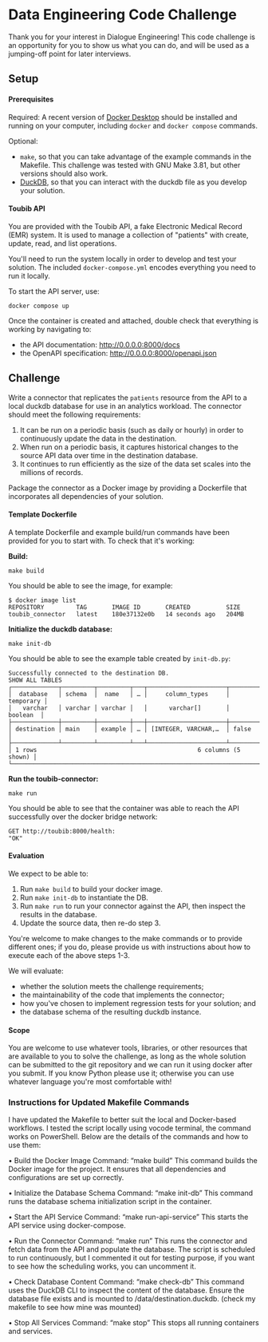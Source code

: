 # Data Engineering Code Challenge

Thank you for your interest in Dialogue Engineering! This code challenge is an opportunity for you to show us what you can do, and will be used as a jumping-off point for later interviews. 

## Setup

#### Prerequisites

Required: A recent version of [Docker Desktop](https://docs.docker.com/desktop/) should be installed and running on your computer, including `docker` and `docker compose` commands.

Optional:
- `make`, so that you can take advantage of the example commands in the Makefile. This challenge was tested with GNU Make 3.81, but other versions should also work.
- [DuckDB](https://duckdb.org/docs/installation/index), so that you can interact with the duckdb file as you develop your solution.

#### Toubib API

You are provided with the Toubib API, a fake Electronic Medical Record (EMR) system. It is used to manage a collection of "patients" with create, update, read, and list operations.

You'll need to run the system locally in order to develop and test your solution. The included `docker-compose.yml` encodes everything you need to run it locally. 

To start the API server, use:

```
docker compose up
```

Once the container is created and attached, double check that everything is working by navigating to:
- the API documentation: http://0.0.0.0:8000/docs 
- the OpenAPI specification: http://0.0.0.0:8000/openapi.json


## Challenge

Write a connector that replicates the `patients` resource from the API to a local duckdb database for use in an analytics workload. The connector should meet the following requirements:

1. It can be run on a periodic basis (such as daily or hourly) in order to continuously update the data in the destination.
2. When run on a periodic basis, it captures historical changes to the source API data over time in the destination database. 
3. It continues to run efficiently as the size of the data set scales into the millions of records.

Package the connector as a Docker image by providing a Dockerfile that incorporates all dependencies of your solution.

#### Template Dockerfile

A template Dockerfile and example build/run commands have been provided for you to start with. To check that it's working:

**Build:**
```
make build
```
You should be able to see the image, for example:
```
$ docker image list
REPOSITORY         TAG       IMAGE ID       CREATED          SIZE
toubib_connector   latest    180e37132e0b   14 seconds ago   204MB
```

**Initialize the duckdb database:**
```
make init-db
```

You should be able to see the example table created by `init-db.py`:
```
Successfully connected to the destination DB.
SHOW ALL TABLES
┌─────────────┬─────────┬─────────┬───┬──────────────────────┬───────────┐
│  database   │ schema  │  name   │ … │     column_types     │ temporary │
│   varchar   │ varchar │ varchar │   │      varchar[]       │  boolean  │
├─────────────┼─────────┼─────────┼───┼──────────────────────┼───────────┤
│ destination │ main    │ example │ … │ [INTEGER, VARCHAR,…  │ false     │
├─────────────┴─────────┴─────────┴───┴──────────────────────┴───────────┤
│ 1 rows                                             6 columns (5 shown) │
└────────────────────────────────────────────────────────────────────────┘
```

**Run the toubib-connector:**
```
make run
```

You should be able to see that the container was able to reach the API successfully over the docker bridge network:
```
GET http://toubib:8000/health:
"OK"
```



#### Evaluation

We expect to be able to:
1. Run `make build` to build your docker image.
2. Run `make init-db` to instantiate the DB.
3. Run `make run` to run your connector against the API, then inspect the results in the database.
4. Update the source data, then re-do step 3.

You're welcome to make changes to the make commands or to provide different ones; if you do, please provide us with instructions about how to execute each of the above steps 1-3.

We will evaluate:
- whether the solution meets the challenge requirements;
- the maintainability of the code that implements the connector;
- how you've chosen to implement regression tests for your solution; and
- the database schema of the resulting duckdb instance.


#### Scope

You are welcome to use whatever tools, libraries, or other resources that are available to you to solve the challenge, as long as the whole solution can be submitted to the git repository and we can run it using docker after you submit. If you know Python please use it; otherwise you can use whatever language you're most comfortable with!


### Instructions for Updated Makefile Commands
I have updated the Makefile to better suit the local and Docker-based workflows. I tested the script locally using vocode terminal, the command works on PowerShell. Below are the details of the commands and how to use them:

•	Build the Docker Image
Command: “make build”
This command builds the Docker image for the project. It ensures that all dependencies and configurations are set up correctly.

•	Initialize the Database Schema
Command: “make init-db”
This command runs the database schema initialization script in the container. 

•	Start the API Service
Command: “make run-api-service”
This starts the API service using docker-compose.

•	Run the Connector
Command: “make run”
This runs the connector and fetch data from the API and populate the database. The script is scheduled to run continuously, but I commented it out for testing purpose, if you want to see how the  scheduling works, you can uncomment it.

•	Check Database Content
Command: “make check-db”
This command uses the DuckDB CLI to inspect the content of the database. Ensure the database file exists and is mounted to /data/destination.duckdb. (check my makefile to see how mine was mounted)

•	Stop All Services
Command: “make stop”
This stops all running containers and services.